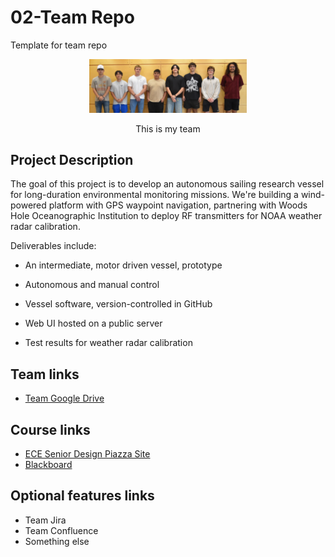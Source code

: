 # 02-Team Repo
Template for team repo

<p align="center">
<img src="./images/Team 16.jpg" width="50%">
</p>
<p align="center">
This is my team
</p>

## Project Description
The goal of this project is to develop an autonomous sailing research vessel for long-duration environmental monitoring missions. We're building a wind-powered platform with GPS waypoint navigation, partnering with Woods Hole Oceanographic Institution to deploy RF transmitters for NOAA weather radar calibration. 

Deliverables include: 
- An intermediate, motor driven vessel, prototype

- Autonomous and manual control

- Vessel software, version-controlled in GitHub

- Web UI hosted on a public server

- Test results for weather radar calibration

## Team links
- [Team Google Drive](https://drive.google.com/drive/folders/1DOMSv3BQg_NJUjcH5m1vT1EV-Kz_XhOu?usp=sharing)

## Course links
- [ECE Senior Design Piazza Site](https://piazza.com/bu/fall2025/ec463/home)
- [Blackboard](http://learn.bu.edu/)


## Optional features links
- Team Jira
- Team Confluence
- Something else

